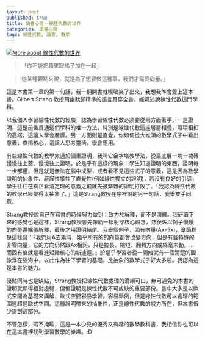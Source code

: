 ```yaml
---
layout: post
published: true
title: 讀書心得--線性代數的世界
categories: 讀書心得
tags: 線性代數, 讀書, 數學
---
```


<a href="http://www.anobii.com/books/%E7%B7%9A%E6%80%A7%E4%BB%A3%E6%95%B8%E7%9A%84%E4%B8%96%E7%95%8C/9789864175345/00ae627cca2ead958c/" class="book-cover" title="More about 線性代數的世界"><img alt="More about 線性代數的世界" src="http://image.anobii.com/anobi/image_book.php?type=5&amp;item_id=00ae627cca2ead958c&amp;time=0" title="More about 線性代數的世界" /></a>

>「你不能把蘋果跟橘子加在一起」

> 從某種觀點來說，就是為了想要做這種事，我們才需要向量。」

 這是本書第一章的第一句話，我一翻開書就噗呲笑了出來，我想我準會愛上這本書。Gilbert Strang 教授用幽默卻精準的語言貫穿全書，娓娓述說線性代數這門學科。

 以我個人學習線性代數的經驗，認為學習線性代數必須要從兩方面著手，一是證明，這是前後貫通這們學科的唯一方法，特別是線性代數這座層層相疊，環環相扣的高塔，這讓人學會嚴謹。另一方面則是直覺，你如何從大堆頭的數學式子中看出意義，直搗核心，這讓人思考靈活，學會應用。

 有些線性代數的教學太過於偏重證明，我叫它金字塔教學法，從最底層一塊一塊磚慢慢往上蓋、慢慢往上證明。於是乎有這樣的現象：學生知道證明的東西，證明每一步都懂，但是就是無法在腦中成型，或者看不見這些式子的意義，這是因為數學證明的抽象性、嚴謹性犧牲了直覺性(例如線性獨立的證明)，若沒有良好的引導，學生往往在真正看清定理的意義之前就先被繁雜的證明打敗了。「我認為線性代數的教學已經變得太抽象了。」這是Strang教授在序裡說的另一句話，我舉雙手同意。

 Strang教授說自己在寫書的時候努力做到：致力於解釋，而不是演繹。我研讀下來的感覺也是這樣，Strang教授會先像箭一樣射穿核心觀念，然後佐以例子慢慢的向旁邊擴張解釋，最後才用證明結尾。我舉個例子，固有向量(Ax=?x)，章節裡是這樣寫：『我們用A去乘時，幾乎所有的的向量都會改變方向，但是有些特殊的非零向量，它的方向仍然跟Ax相同，只是拉長、縮短、翻轉方向或絲毫未動。... 而固有值就是看進矩陣核心的新途徑。』於是乎學習者從一開始就有一個清楚的圖像浮在腦海中，以此作為往下學習的基礎，比抽象的數學式子好太多啦。我認為這是本書的魅力。

 優點同時也是缺點，Strang教授把線性代數處理的滑順可口，無可避免的本書的證明就顯得相對虛弱，偏偏證明是線性代數不可或缺的重要部份。書中大多是以歐式空間為基礎來講解，歐式空間容易學習，容易舉例，但是線性代數可以處理的範圍遠超過歐式空間。這種證明帶來的抽象性，正是線性代數的威力所在，但本書很少提到這部分。

 不管怎樣，瑕不掩瑜，這是一本少見的優秀又有趣的數學教科書，我相信你也可以在這本書裡找到學習數學的樂趣。:D
